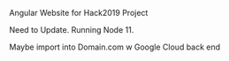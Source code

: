 Angular Website for Hack2019 Project

Need to Update. Running Node 11.

Maybe import into Domain.com w Google Cloud back end
